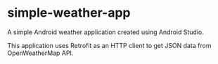 # simple-weather-app
A simple Android weather application created using Android Studio.

This application uses Retrofit as an HTTP client to get JSON data from OpenWeatherMap API.
